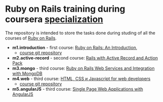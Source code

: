 Ruby on Rails training during coursera [specialization](https://www.coursera.org/specializations/ruby-on-rails)
========================


The repository is intended to store the tasks done during studing of all the courses of [Ruby on Rails](https://www.coursera.org/specializations/ruby-on-rails).

* **m1.introduction** - first course: [Ruby on Rails: An Introduction](https://www.coursera.org/learn/ruby-on-rails-intro), 
  * [course git repository](https://github.com/jhu-ep-coursera/fullstack-course1-module2)
* **m2.active-record** - second course: [Rails with Active Record and Action Pack](https://www.coursera.org/learn/rails-with-active-record) 
* **m3.mongo** - third course: [Ruby on Rails Web Services and Integration with MongoDB](https://www.coursera.org/learn/ruby-on-rails-web-services-mongodb) 
* **m4.web** - third course: [HTML, CSS и Javascript for web developers](https://www.coursera.org/learn/html-css-javascript-for-web-developers)
  * [course git repository](https://github.com/jhu-ep-coursera/fullstack-course4)
* **m5.angularJS** - third course: [Single Page Web Applications with AngularJS](https://www.coursera.org/learn/ruby-on-rails-intro) 


